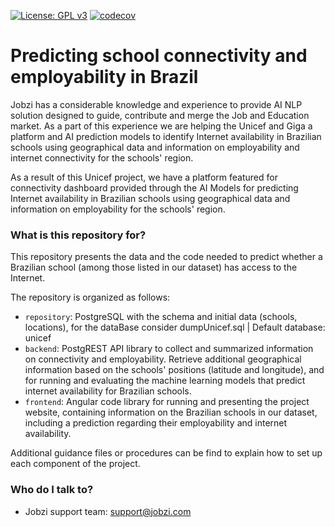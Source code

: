 [![License: GPL v3](https://img.shields.io/badge/License-GPLv3-blue.svg)](https://github.com/Jobzi-Artificial-Intelligence/ziconnectapp-angular/blob/main/LICENSE)
[![codecov](https://codecov.io/gh/Jobzi-Artificial-Intelligence/ziconnect-app-angular/branch/master/graph/badge.svg)](https://codecov.io/gh/Jobzi-Artificial-Intelligence/ziconnect-app-angular)

# Predicting school connectivity and employability in Brazil #

Jobzi has a considerable knowledge and experience to provide AI NLP solution designed to guide, contribute and merge the Job and Education market. As a part of this experience we are helping the Unicef and Giga a platform 
and AI prediction models to identify Internet availability in Brazilian schools using geographical data and information on employability and internet connectivity for the schools' region.

As a result of this Unicef project, we have a platform featured for connectivity dashboard provided through the 
AI Models for predicting Internet availability in Brazilian schools using geographical data and information on employability for the schools' region.

### What is this repository for? ###

This repository presents the data and the code needed to predict whether a Brazilian school (among those listed in our dataset) has access to the Internet.

The repository is organized as follows:

* `repository`: PostgreSQL with the schema and initial data (schools, locations), for the dataBase consider dumpUnicef.sql | Default database: unicef
* `backend`: PostgREST API library to collect and summarized information on connectivity and employability. Retrieve additional geographical information based on the schools' positions (latitude and longitude), and for running and evaluating the machine learning models that predict internet availability for Brazilian schools.
* `frontend`: Angular code library for running and presenting the project website, containing information on the Brazilian schools in our dataset, including a prediction regarding their employability and internet availability.

Additional guidance files or procedures can be find to explain how to set up each component of the project.

### Who do I talk to? ###

* Jobzi support team: [support@jobzi.com](mailto:support@jobzi.com)
